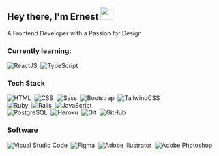 

## Hey there, I'm Ernest  <img src="https://user-images.githubusercontent.com/105141510/232433220-41b36b16-dea9-469d-b7a9-c322703a5f6f.PNG" height="30px">
A Frontend Developer with a Passion for Design



### Currently learning: 

![ReactJS](https://img.shields.io/badge/-React-61DAFB?style=flat-square&logo=react&logoColor=000000)&nbsp;
![TypeScript](https://img.shields.io/badge/-TypeScript-3178C6?style=flat-square&logo=typescript&logoColor=FFFFFF)&nbsp;


### Tech Stack
![HTML](https://img.shields.io/badge/-HTML-E34F26?style=flat-square&logo=HTML5&logoColor=FFFFFF)&nbsp;
![CSS](https://img.shields.io/badge/-CSS-1572B6?style=flat-square&logo=CSS3&logoColor=FFFFFF)&nbsp;
![Sass](https://img.shields.io/badge/-Sass-CC6699?style=flat-square&logo=sass&logoColor=FFFFFF)&nbsp;
![Bootstrap](https://img.shields.io/badge/-Bootstrap-7952B3?style=flat-square&logo=bootstrap&logoColor=FFFFFF)&nbsp;
![TailwindCSS](https://img.shields.io/badge/-Tailwind%20CSS-06B6D4?style=flat-square&logo=tailwindcss&logoColor=FFFFFF)\
![Ruby](https://img.shields.io/badge/-Ruby-CC342D?style=flat-square&logo=ruby&logoColor=FFFFFF)&nbsp;
![Rails](https://img.shields.io/badge/-Rails-CC0000?style=flat-square&logo=rubyonrails&logoColor=FFFFFF)&nbsp;
![JavaScript](https://img.shields.io/badge/-JavaScript-F7DF1E?style=flat-square&logo=javascript&logoColor=000000)\
![PostgreSQL](https://img.shields.io/badge/-PostgresQL-4169E1?style=flat-square&logo=postgresql&logoColor=FFFFFF)&nbsp;
![Heroku](https://img.shields.io/badge/-Heroku-430098?style=flat-square&logo=heroku&logoColor=FFFFFF)&nbsp;
![Git](https://img.shields.io/badge/-Git-F05032?style=flat-square&logo=git&logoColor=FFFFFF)&nbsp;
![GitHub](https://img.shields.io/badge/-GitHub-181717?style=flat-square&logo=github&logoColor=FFFFFF)&nbsp;


### Software
![Visual Studio Code](https://img.shields.io/badge/-Visual%20Studio%20Code-007ACC?style=flat-square&logo=visual-studio-code&logoColor=FFFFFF)&nbsp;
![Figma](https://img.shields.io/badge/-Figma-F24E1E?style=flat-square&logo=figma&logoColor=FFFFFF)&nbsp;
![Adobe Illustrator](https://img.shields.io/badge/-Adobe%20Illustrator-FF9A00?style=flat-square&logo=adobeillustrator&logoColor=FFFFFF)&nbsp;
![Adobe Photoshop](https://img.shields.io/badge/-Adobe%20Photoshop-31A8FF?style=flat-square&logo=adobephotoshop&logoColor=FFFFFF)&nbsp;

